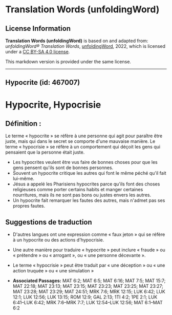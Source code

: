 # Translation Words (unfoldingWord)

## License Information

**Translation Words (unfoldingWord)** is based on and adapted from: _unfoldingWord® Translation Words_, [unfoldingWord](https://unfoldingword.org/utw), 2022, which is licensed under a [CC BY-SA 4.0 license](https://creativecommons.org/licenses/by-sa/4.0/legalcode.en).

This markdown version is provided under the same license.



--------------------------------

## Hypocrite (id: 467007)

Hypocrite, Hypocrisie
=====================

Définition :
------------

Le terme « hypocrite » se réfère à une personne qui agit pour paraître être juste, mais qui dans le secret se comporte d'une mauvaise manière. Le terme « hypocrisie » se réfère à un comportement qui déçoit les gens qui pensaient que la personne était juste.

* Les hypocrites veulent être vus faire de bonnes choses pour que les gens pensent qu'ils sont de bonnes personnes.
* Souvent un hypocrite critique les autres qui font le même péché qu'il fait lui\-même.
* Jésus a appelé les Pharisiens hypocrites parce qu'ils font des choses religieuses comme porter certains habits et manger certaines nourritures, mais ils ne sont pas bons ou justes envers les autres.
* Un hypocrite fait remarquer les fautes des autres, mais n'admet pas ses propres fautes.

Suggestions de traduction
-------------------------

* D'autres langues ont une expression comme « faux jeton » qui se réfère à un hypocrite ou des actions d'hypocrisie.
* Une autre manière pour traduire « hypocrite » peut inclure « fraude » ou « prétendre » ou « arrogant », ou « une personne décevante ».
* Le terme « hypocrisie » peut être traduit par « une déception » ou « une action truquée » ou « une simulation »

* **Associated Passages:** MAT 6:2; MAT 6:5; MAT 6:16; MAT 7:5; MAT 15:7; MAT 22:18; MAT 23:13; MAT 23:15; MAT 23:23; MAT 23:25; MAT 23:27; MAT 23:28; MAT 23:29; MAT 24:51; MRK 7:6; MRK 12:15; LUK 6:42; LUK 12:1; LUK 12:56; LUK 13:15; ROM 12:9; GAL 2:13; 1TI 4:2; 1PE 2:1; LUK 6:41–LUK 6:42; MRK 7:6–MRK 7:7; LUK 12:54–LUK 12:56; MAT 6:1–MAT 6:2

